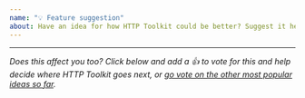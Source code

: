```yaml
---
name: "💡 Feature suggestion"
about: Have an idea for how HTTP Toolkit could be better? Suggest it here.
---
```


<!--

Feedback is amazing! Please share your ideas for how HTTP Toolkit could improve here.

That said, please do have a quick search of the existing issues first (https://github.com/httptoolkit/feedback/issues),
to check if somebody else has already reported the same thing. Thanks!

-->






<!-- Please leave the below included in your issue -->
---

_Does this affect you too? Click below and add a :+1: to vote for this and help decide where HTTP Toolkit goes next, or [go vote on the other most popular ideas so far](https://github.com/httptoolkit/feedback/issues?q=is%3Aissue+is%3Aopen+sort%3Areactions-%2B1-desc)._
